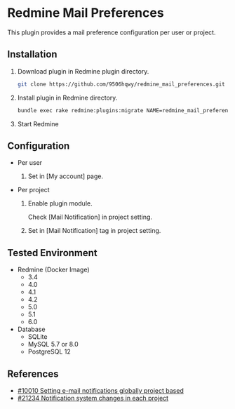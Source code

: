 # Redmine Mail Preferences

This plugin provides a mail preference configuration per user or project.

## Installation

1. Download plugin in Redmine plugin directory.
   ```sh
   git clone https://github.com/9506hqwy/redmine_mail_preferences.git
   ```
2. Install plugin in Redmine directory.
   ```sh
   bundle exec rake redmine:plugins:migrate NAME=redmine_mail_preferences RAILS_ENV=production
   ```
3. Start Redmine

## Configuration

* Per user

  1. Set in [My account] page.

* Per project

  1. Enable plugin module.
     
     Check [Mail Notification] in project setting.

  2. Set in [Mail Notification] tag in project setting.

## Tested Environment

* Redmine (Docker Image)
  * 3.4
  * 4.0
  * 4.1
  * 4.2
  * 5.0
  * 5.1
  * 6.0
* Database
  * SQLite
  * MySQL 5.7 or 8.0
  * PostgreSQL 12

## References

- [#10010 Setting e-mail notifications globally project based](https://www.redmine.org/issues/10010)
- [#21234 Notification system changes in each project](https://www.redmine.org/issues/21234)
